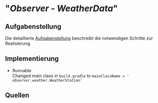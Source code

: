 # "*Observer - WeatherData*"

## Aufgabenstellung
Die detaillierte [Aufgabenstellung](TASK.md) beschreibt die notwendigen Schritte zur Realisierung.

## Implementierung
* Runnable  
    Changed main class in `build.gradle` to `mainClassName = ' observer.weather.WeatherStation'`

## Quellen
